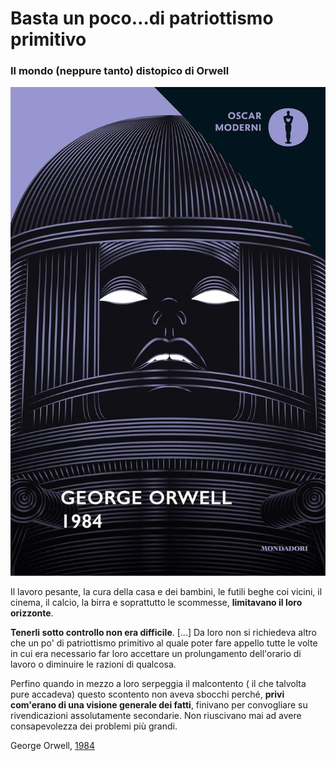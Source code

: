# Basta un poco…di patriottismo primitivo

### Il mondo (neppure tanto) distopico di Orwell

![copertina del libro 1984, di George Orwell](/img/1984-orwell.jpeg)

Il lavoro pesante, la cura della casa e dei bambini, le futili beghe coi vicini, il cinema, il calcio, la birra e soprattutto le scommesse, **limitavano il loro orizzonte**.

**Tenerli sotto controllo non era difficile**. [...] Da loro non si richiedeva altro che un po' di patriottismo primitivo al quale poter fare appello tutte le volte in cui era necessario far loro accettare un prolungamento dell'orario di lavoro o diminuire le razioni di qualcosa.

Perfino quando in mezzo a loro serpeggia il malcontento ( il che talvolta pure accadeva) questo scontento non aveva sbocchi perché, **privi com'erano di una visione generale dei fatti**, finivano per convogliare su rivendicazioni assolutamente secondarie. Non riuscivano mai ad avere consapevolezza dei problemi più grandi.

George Orwell, [1984](https://amzn.to/3U26bo5)